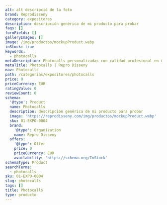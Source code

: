 ```yaml
---
alt: alt descripció de la foto
brand: Reprodisseny
category: expositores
description: descripción genérica de mi producto para probar
faqs: []
formFields: []
galleryImages: []
image: /img/productos/mockupProduct.webp
inStock: true
keywords:
  - photocalls
metaDescription: Photocalls personalizadas con calidad profesional en Cataluña.
metaTitle: Photocalls | Repro Disseny
nav: Photocalls
path: /categorias/expositores/photocalls
price: 0
priceCurrency: EUR
ratingValue: 0
reviewCount: 0
schema:
  '@type': Product
  name: Photocalls
  description: descripción genérica de mi producto para probar
  image: 'https://reprodisseny.com/img/productos/mockupProduct.webp'
  sku: 01-EXPO-0004
  brand:
    '@type': Organization
    name: Repro Disseny
  offers:
    '@type': Offer
    price: 0
    priceCurrency: EUR
    availability: 'https://schema.org/InStock'
schemaType: Product
searchTerms:
  - photocalls
sku: 01-EXPO-0004
slug: photocalls
tags: []
title: Photocalls
type: producto
---
```



